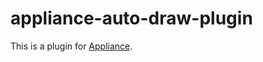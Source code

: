 # appliance-auto-draw-plugin
This is a plugin for [Appliance](https://github.com/appliance/appliance).